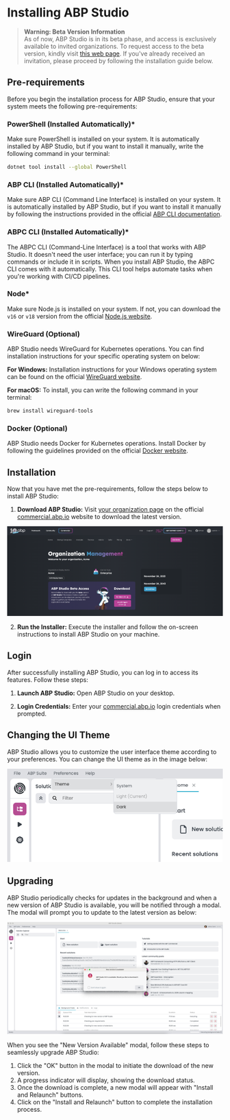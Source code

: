 # Installing ABP Studio

> **Warning: Beta Version Information**\
> As of now, ABP Studio is in its beta phase, and access is exclusively available to invited organizations. To request access to the beta version, kindly visit [this web page](https://commercial.abp.io/studio). If you've already received an invitation, please proceed by following the installation guide below.

## Pre-requirements

Before you begin the installation process for ABP Studio, ensure that your system meets the following pre-requirements:
### PowerShell (Installed Automatically)*
Make sure PowerShell is installed on your system. It is automatically installed by ABP Studio, but if you want to install it manually, write the following command in your terminal:

   ```bash
   dotnet tool install --global PowerShell
   ```
### ABP CLI (Installed Automatically)*
Make sure ABP CLI (Command Line Interface) is installed on your system. It is automatically installed by ABP Studio,  but if you want to install it manually by following the instructions provided in the official [ABP CLI documentation](https://docs.abp.io/en/abp/latest/CLI). 
### ABPC CLI (Installed Automatically)*
The ABPC CLI (Command-Line Interface) is a tool that works with ABP Studio. It doesn't need the user interface; you can run it by typing commands or include it in scripts. When you install ABP Studio, the ABPC CLI comes with it automatically. This CLI tool helps automate tasks when you're working with CI/CD pipelines.
### Node*
Make sure Node.js is installed on your system. If not, you can download the `v16` or `v18` version from the official [Node.js website](https://nodejs.org/).
### WireGuard (Optional) 
ABP Studio needs WireGuard for Kubernetes operations. You can find installation instructions for your specific operating system on below:

**For Windows:** 
Installation instructions for your Windows operating system can be found on the official [WireGuard website](https://www.wireguard.com/).

**For macOS:**
To install, you can write the following command in your terminal:

```bash
brew install wireguard-tools
```
### Docker (Optional) 
ABP Studio needs Docker for Kubernetes operations. Install Docker by following the guidelines provided on the official [Docker website](https://docs.docker.com/get-docker/).

## Installation

Now that you have met the pre-requirements, follow the steps below to install ABP Studio:

1. **Download ABP Studio:** Visit [your organization page](https://commercial.abp.io/my-organizations) on the official [commercial.abp.io](https://commercial.abp.io/) website to download the latest version.

![abp-studio-beta-access](./images/abp-studio-beta-access.png)


2. **Run the Installer:** Execute the installer and follow the on-screen instructions to install ABP Studio on your machine.

## Login

After successfully installing ABP Studio, you can log in to access its features. Follow these steps:

1. **Launch ABP Studio:** Open ABP Studio on your desktop.

2. **Login Credentials:** Enter your [commercial.abp.io](https://commercial.abp.io/) login credentials when prompted.

## Changing the UI Theme

ABP Studio allows you to customize the user interface theme according to your preferences. You can change the UI theme as in the image below:

![preference-theme-change](./images/preference-theme-change.png)

## Upgrading

ABP Studio periodically checks for updates in the background and when a new version of ABP Studio is available, you will be notified through a modal. The modal will prompt you to update to the latest version as below:

![new-version-available-window](./images/new-version-available-window.png)

When you see the "New Version Available" modal, follow these steps to seamlessly upgrade ABP Studio:

1. Click the "OK" button in the modal to initiate the download of the new version.
2. A progress indicator will display, showing the download status.
3. Once the download is complete, a new modal will appear with "Install and Relaunch" buttons.
4. Click on the "Install and Relaunch" button to complete the installation process.
